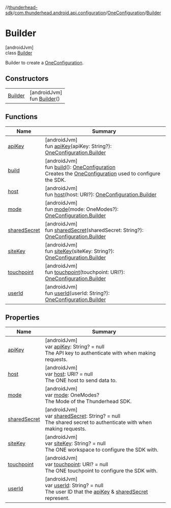 //[thunderhead-sdk](../../../../index.md)/[com.thunderhead.android.api.configuration](../../index.md)/[OneConfiguration](../index.md)/[Builder](index.md)

# Builder

[androidJvm]\
class [Builder](index.md)

Builder to create a [OneConfiguration](../index.md).

## Constructors

| | |
|---|---|
| [Builder](-builder.md) | [androidJvm]<br>fun [Builder](-builder.md)() |

## Functions

| Name | Summary |
|---|---|
| [apiKey](api-key.md) | [androidJvm]<br>fun [apiKey](api-key.md)(apiKey: String?): [OneConfiguration.Builder](index.md) |
| [build](build.md) | [androidJvm]<br>fun [build](build.md)(): [OneConfiguration](../index.md)<br>Creates the [OneConfiguration](../index.md) used to configure the SDK. |
| [host](host.md) | [androidJvm]<br>fun [host](host.md)(host: URI?): [OneConfiguration.Builder](index.md) |
| [mode](mode.md) | [androidJvm]<br>fun [mode](mode.md)(mode: OneModes?): [OneConfiguration.Builder](index.md) |
| [sharedSecret](shared-secret.md) | [androidJvm]<br>fun [sharedSecret](shared-secret.md)(sharedSecret: String?): [OneConfiguration.Builder](index.md) |
| [siteKey](site-key.md) | [androidJvm]<br>fun [siteKey](site-key.md)(siteKey: String?): [OneConfiguration.Builder](index.md) |
| [touchpoint](touchpoint.md) | [androidJvm]<br>fun [touchpoint](touchpoint.md)(touchpoint: URI?): [OneConfiguration.Builder](index.md) |
| [userId](user-id.md) | [androidJvm]<br>fun [userId](user-id.md)(userId: String?): [OneConfiguration.Builder](index.md) |

## Properties

| Name | Summary |
|---|---|
| [apiKey](api-key.md) | [androidJvm]<br>var [apiKey](api-key.md): String? = null<br>The API key to authenticate with when making requests. |
| [host](host.md) | [androidJvm]<br>var [host](host.md): URI? = null<br>The ONE host to send data to. |
| [mode](mode.md) | [androidJvm]<br>var [mode](mode.md): OneModes?<br>The Mode of the Thunderhead SDK. |
| [sharedSecret](shared-secret.md) | [androidJvm]<br>var [sharedSecret](shared-secret.md): String? = null<br>The shared secret to authenticate with when making requests. |
| [siteKey](site-key.md) | [androidJvm]<br>var [siteKey](site-key.md): String? = null<br>The ONE workspace to configure the SDK with. |
| [touchpoint](touchpoint.md) | [androidJvm]<br>var [touchpoint](touchpoint.md): URI? = null<br>The ONE touchpoint to configure the SDK with. |
| [userId](user-id.md) | [androidJvm]<br>var [userId](user-id.md): String? = null<br>The user ID that the [apiKey](api-key.md) & [sharedSecret](shared-secret.md) represent. |

